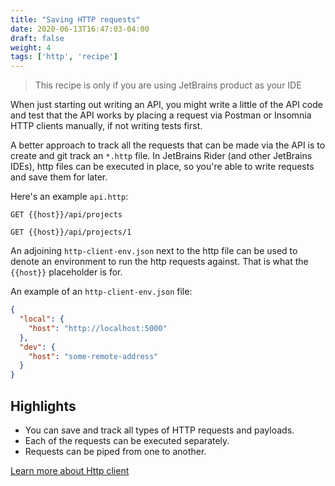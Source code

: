 ```yaml
---
title: "Saving HTTP requests"
date: 2020-06-13T16:47:03-04:00
draft: false
weight: 4
tags: ['http', 'recipe']
---
```


> This recipe is only if you are using JetBrains product as your IDE

When just starting out writing an API, you might write a little of the API code
and test that the API works by placing a request via Postman or Insomnia HTTP
clients manually, if not writing tests first.

A better approach to track all the requests that can be made via the API is
to create and git track an `*.http` file. In JetBrains Rider (and other JetBrains
IDEs), http files can be executed in place, so you're able to write requests
and save them for later.

Here's an example `api.http`:

```http
GET {{host}}/api/projects

GET {{host}}/api/projects/1
```

An adjoining `http-client-env.json` next to the http file can be used to denote
an environment to run the http requests against. That is what the `{{host}}`
placeholder is for.

An example of an `http-client-env.json` file:

```json
{
  "local": {
    "host": "http://localhost:5000"
  },
  "dev": {
    "host": "some-remote-address"
  }
}
```

## Highlights

- You can save and track all types of HTTP requests and payloads.
- Each of the requests can be executed separately.
- Requests can be piped from one to another.

[Learn more about Http client](https://www.jetbrains.com/help/idea/http-client-in-product-code-editor.html)
